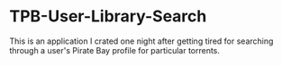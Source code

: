 # TPB-User-Library-Search

This is an application I crated one night after getting tired for searching through a user's Pirate Bay profile for particular torrents.
